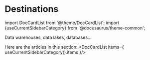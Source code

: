 # Destinations

import DocCardList from '@theme/DocCardList';
import {useCurrentSidebarCategory} from '@docusaurus/theme-common';

Data warehouses, data lakes, databases...

Here are the articles in this section:
<DocCardList items={ useCurrentSidebarCategory().items }/>